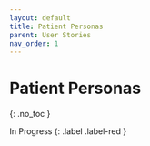 ```yaml
---
layout: default
title: Patient Personas
parent: User Stories
nav_order: 1
---
```


# Patient Personas
{: .no_toc }

In Progress
{: .label .label-red }